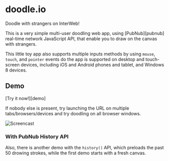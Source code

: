 doodle.io
=========

Doodle with strangers on InterWeb!


This is a very simple multi-user doodling web app, using [PubNub][pubnub] real-time network JavaScript API, that enable you to draw on the canvas with strangers.

This little toy app also supports multiple inputs methods by using `mouse`, `touch`, and `pointer` events do the app is supported on desktop and touch-screen devices, including iOS and Android phones and tablet, and Windows 8 devices.

## Demo

[Try it now!][demo]

If nobody else is present, try launching the URL on multiple tabs/browsers/devices and try doodling on all browser windows.
 
![Screencast](http://girliemac.github.io/assets/images/articles/2014/09/doodle.gif "CoDoodler Screencast")

### With PubNub History API

Also, there is another demo with the `history()` API, which preloads the past 50 drowing strokes, while the first demo starts with a fresh canvas.

